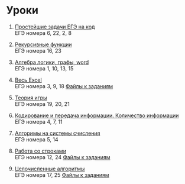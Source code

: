 # Уроки

1. [Простейшие задачи ЕГЭ на код](https://github.com/inf-ege/2022/blob/master/01/lesson.ipynb) <br>
    ЕГЭ номера 6, 22, 2, 8

2. [Рекурсивные функции](https://github.com/inf-ege/2022/blob/master/02/lesson.ipynb) <br>
    ЕГЭ номера 16, 23

3. [Алгебра логики, графы, word](https://github.com/inf-ege/2022/blob/master/03/lesson.ipynb) <br>
    ЕГЭ номера 1, 10, 13, 15

4. [Весь Excel](https://github.com/inf-ege/2022/blob/master/04/lesson.ipynb) <br>
    ЕГЭ номера 3, 9, 18 [Файлы к заданиям](https://github.com/inf-ege/2022/blob/master/04/files)

5. [Теория игры](https://github.com/inf-ege/2022/blob/master/05/lesson.ipynb) <br>
    ЕГЭ номера 19, 20, 21

6. [Кодирование и передача информации. Количество информации](https://github.com/inf-ege/2022/blob/master/06/lesson.ipynb) <br>
    ЕГЭ номера 4, 7, 11

7. [Алгоримы на системы счисления](https://github.com/inf-ege/2022/blob/master/07/lesson.ipynb) <br>
    ЕГЭ номера 5, 14

8. [Работа со строками](https://github.com/inf-ege/2022/blob/master/08/lesson.ipynb) <br>
    ЕГЭ номера 12, 24 [Файлы к заданиям](https://github.com/inf-ege/2022/blob/master/08/files)

9. [Целочисленные алгоритмы](https://github.com/inf-ege/2022/blob/master/09/lesson.ipynb) <br>
    ЕГЭ номера 17, 25 [Файлы к заданиям](https://github.com/inf-ege/2022/blob/master/09/files)
